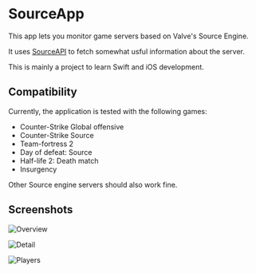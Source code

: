 # SourceApp

This app lets you monitor game servers based on Valve's Source Engine.

It uses [SourceAPI](https://source.fap.no/) to fetch somewhat usful information about the server.

This is mainly a project to learn Swift and iOS development.

## Compatibility
Currently, the application is tested with the following games:

* Counter-Strike Global offensive
* Counter-Strike Source
* Team-fortress 2
* Day of defeat: Source
* Half-life 2: Death match
* Insurgency

Other Source engine servers should also work fine.

## Screenshots
![Overview](https://kradalby.no/pub/sourceapp/start.png)

![Detail](https://kradalby.no/pub/sourceapp/detail.png)

![Players](https://kradalby.no/pub/sourceapp/players.png)

